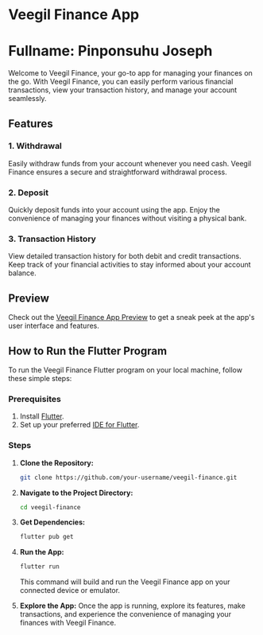 # Veegil Finance App
# Fullname: Pinponsuhu Joseph

Welcome to Veegil Finance, your go-to app for managing your finances on the go. With Veegil Finance, you can easily perform various financial transactions, view your transaction history, and manage your account seamlessly.

## Features

### 1. Withdrawal
Easily withdraw funds from your account whenever you need cash. Veegil Finance ensures a secure and straightforward withdrawal process.

### 2. Deposit
Quickly deposit funds into your account using the app. Enjoy the convenience of managing your finances without visiting a physical bank.

### 3. Transaction History
View detailed transaction history for both debit and credit transactions. Keep track of your financial activities to stay informed about your account balance.

## Preview
Check out the [Veegil Finance App Preview](https://appetize.io/app/vyke3ciflpdzag3zkb574fvrru?device=pixel7&osVersion=13.0) to get a sneak peek at the app's user interface and features.

## How to Run the Flutter Program

To run the Veegil Finance Flutter program on your local machine, follow these simple steps:

### Prerequisites
1. Install [Flutter](https://flutter.dev/docs/get-started/install).
2. Set up your preferred [IDE for Flutter](https://flutter.dev/docs/get-started/editor).

### Steps
1. **Clone the Repository:**
   ```bash
   git clone https://github.com/your-username/veegil-finance.git
   ```

2. **Navigate to the Project Directory:**
   ```bash
   cd veegil-finance
   ```

3. **Get Dependencies:**
   ```bash
   flutter pub get
   ```

4. **Run the App:**
   ```bash
   flutter run
   ```

   This command will build and run the Veegil Finance app on your connected device or emulator.

5. **Explore the App:**
   Once the app is running, explore its features, make transactions, and experience the convenience of managing your finances with Veegil Finance.

